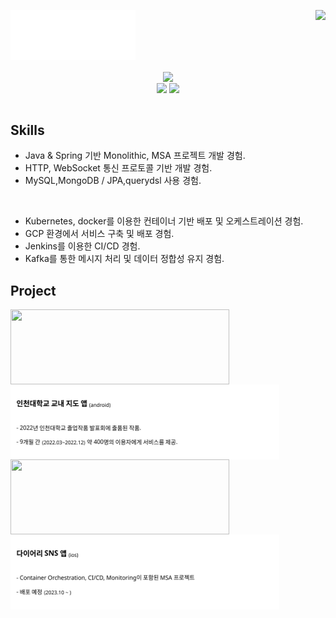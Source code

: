 
<div align="center">
  
<div align="right">
<img align="right" src="https://github-readme-stats.vercel.app/api?username=liardanc3&hide_border=true"/>
</div>

<div align="left">
  
  ![wave](svg/wave.svg)
  
  <div align="center">
  <img align="center" src="https://readme-typing-svg.herokuapp.com?font=Mukta&size=23&duration=3000&pause=20000&color=000000&center=true&vCenter=true&width=350&lines=Hi+there%2C+my+name+is+Donghwan+Kim."/>
  </div>
  <div align="center">
  <img align="center" src="https://hits.seeyoufarm.com/api/count/incr/badge.svg?url=https%3A%2F%2Fgithub.com%2Fliardanc3&count_bg=%23000000&title_bg=%23000000&icon=github.svg&icon_color=%23E7E7E7&title=hits&edge_flat=false"/>
  <img align="center" src="http://mazassumnida.wtf/api/mini/generate_badge?boj=l1ardanc3"/>
  </div>
</div>
</div>

<br>

<div align="left">

Skills
---

- Java & Spring 기반 Monolithic, MSA 프로젝트 개발 경험.
- HTTP, WebSocket 통신 프로토콜 기반 개발 경험.
- MySQL,MongoDB / JPA,querydsl 사용 경험.
  
<br>

- Kubernetes, docker를 이용한 컨테이너 기반 배포 및 오케스트레이션 경험.
- GCP 환경에서 서비스 구축 및 배포 경험.
- Jenkins를 이용한 CI/CD 경험.
- Kafka를 통한 메시지 처리 및 데이터 정합성 유지 경험.

</div>


<div align="left" xmlns="http://www.w3.org/1999/xhtml">

Project
---

<div align="center">
  <a href="https://github.com/liardanc3/inunavi">
  <img align="left" height="120" width="350" src="https://github-readme-stats.vercel.app/api/pin/?username=liardanc3&repo=inunavi&title_color=07ad23&border_color=07ad23"/>
  <img align="left" height="120" width="430" src="svg/inunavi.svg">
  </a>
</div>

<br>

<div align="center">
  <a href="https://github.com/So-So-Happy/SoSoHappy-BackEnd">
  <img align="left" height="120" width="350" src="https://github-readme-stats.vercel.app/api/pin/?username=So-So-Happy&repo=SoSoHappy-BackEnd&title_color=8a7d07&border_color=8a7d07"/>
  <img align="left" height="120" width="430" src="svg/sosohappy.svg">
  </a>
</div>
